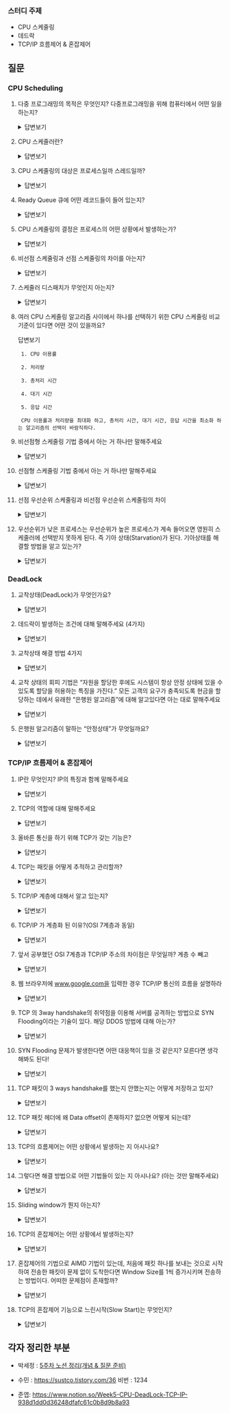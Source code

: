 
### 스터디 주제

*  CPU 스케줄링
*  데드락
*  TCP/IP 흐름제어 & 혼잡제어

## 질문
### CPU Scheduling
1. 다중 프로그래밍의 목적은 무엇인지? 다중프로그래밍을 위해 컴퓨터에서 어떤 일을 하는지?

   <details>
       <summary>답변보기</summary>
   
      *  다중 프로그래밍의 목적은 CPU 이용률을 최대화하기 위해, 항상 실행 중인 프로세스를 가지게 하기 위한다. (CPU 이용률을 최대화하는 것)
        
      *  프로세스 간 교환함으로써 생산적으로 만들기 위해, CPU 스케줄링을 한다.
   </details>

2. CPU 스케줄러란?

   <details>
       <summary>답변보기</summary>

        CPU가 유휴 상태가 될 때마다, 운영체제는 Ready Queue에 있는 프로세스 중에서 하나를 선택해 실행해야한다. 선택 절차는 CPU 스케줄러에 의해 수행된다.
   
   </details>

3. CPU 스케줄링의 대상은 프로세스일까 스레드일까?
   <details>
       <summary>답변보기</summary>

         커널 모드의 스레드
   
   </details>
   
4. Ready Queue 큐에 어떤 레코드들이 들어 있는지?

   <details>
       <summary>답변보기</summary>

      * 큐에 있는 레코드들은 프로세스 제어 블록
   </details>

5. CPU 스케줄링의 결정은 프로세스의 어떤 상황에서 발생하는가?

   <details>
       <summary>답변보기</summary>
   
      * running > waiting 시점은 보통 I/O 요청이 일어나거나 자식 프로세스가 종료 대기를 할 때 입니다.

      *  running > ready 시점은 인터럽트(Interrupt) 가 발생했을 때 입니다.

      *  waiting > ready 시점은 I/O가 완료되었을 때 입니다.

      *  running > terminate 시점은 프로세스가 완전히 종료되었을 때 입니다.
   </details>

6. 비선점 스케줄링과 선점 스케줄링의 차이를 아는지?
   <details>
       <summary>답변보기</summary>
   
      * 선점 (preemptive) : OS가 CPU의 사용권을 선점할 수 있는 경우, 강제 회수하는 경우 (처리시간 예측 어려움)

      * 비선점 (nonpreemptive) : 프로세스 종료 or I/O 등의 이벤트가 있을 때까지 실행 보장 (처리시간 예측 용이함)
   </details>



7. 스케줄러 디스패치가 무엇인지 아는지?

   <details>
       <summary>답변보기</summary>

        준비 상태에 있는 프로세스 중 하나를 선택하여 실행 시키는 것
   
   </details>


8. 여러 CPU 스케줄링 알고리즘 사이에서 하나를 선택하기 위한 CPU 스케줄링 비교 기준이 있다면 어떤 것이 있을까요?

    <detail>
       <summary>답변보기</summary>
        
        1. CPU 이용률
        
        2. 처리량
        
        3. 총처리 시간
        
        4. 대기 시간
        
        5. 응답 시간
        
        CPU 이용률과 처리량을 최대화 하고, 총처리 시간, 대기 시간, 응답 시간을 최소화 하는 알고리즘의 선택이 바람직하다.
    </detail>


9. 비선점형 스케줄링 기법 중에서 아는 거 하나만 말해주세요

    <details>
        <summary>답변보기</summary>

            비선점형 스케줄링에는 크게 **FIFO, SJF, HRN** 세 가지 기법이 존재합니다.
            
            FIFO는 First* In* First* Out(큐와 같음) 으로, 선입선출의 방식입니다. 즉, 먼저 Ready Queue에 들어온 프로세스부터 처리합니다. 대신, 비선점형 스케줄링이므로 아무리 작업시간이 길어도 해당 프로세스를 계속 실행해야합니다.
            
            SJF는 Shortest Job First 의 약자로, 평균 대기 시간을 최소화하기 위해 CPU 점유 시간이 가장 짧은 프로세스부터 CPU를 먼저 할당하는 방식입니다. 단점은 실행시간이 긴 프로세스는 짧은 프로세스들에게 밀려 무한히 대기해야 할 수 있습니다.
            
            HRN은 Highest Response* Ratio Next 의 약자로, SJF 기법을 보완하고자 대기시간과 실행시간을 이용하여 우선순위를 계산하고, 이러한 우선순위에 맞게 프로세스를 실행하는 기법입니다. 장점은 무한히 대기해야 하는 프로세스의 비율을 낮출 수 있습니다.
    </details>

3. 선점형 스케줄링 기법 중에서 아는 거 하나만 말해주세요
   <details>
       <summary>답변보기</summary>

    먼저, SRT는 Shortest Remaining Time 의 약자로, CPU 점유시간이 가장 낮은 프로세스에 먼저 CPU를 할당하는 기법입니다. 단, 선점형 스케줄링이므로 중요한 프로세스가 있거나 남은 실행 프로세스의 실행 시간이 짧은 경우 현재 실행중인 프로세스를 중단하고 해당 프로세스로 옮겨 실행합니다.
   
    다음으로, RR(Round Robin) 기법은 프로세스들 사이에 우선순위를 두지 않고 순서대로 일정 시간 단위만큼 할당하는 기법입니다. 문맥 교환의 오버헤드가 큽니다.
   
    마지막으로, MLQ는 Multi* Level Queue의 약자로, 프로세스들을 특정 우선순위 그룹으로 분류한 후 각각의 다른 Ready Queue를 사용하는 기법입니다. 각각의 Ready Queue 내부는 RR 기법을 사용하고, 하위 Ready Queue의 프로세스를 실행하고 있더라도 상위 Ready Queue에 프로세스가 들어오면 상위 프로세스에 CPU를 할당합니다.
   </details>

3. 선점 우선순위 스케줄링과 비선점 우선순위 스케줄링의 차이
   <details>
       <summary>답변보기</summary>


      *  선점 우선순위 스케줄링
         *  새로 도착한 프로세스의 우선순위가 현재 실행중인 프로세스의 우선순위보다 높으면 프로세서(CPU) 획득
      * 비선점 우선순위 스케줄링
         *  실행중인 것과 무관하게 우선순위가 높다면 큐의 제일 앞에 넣어준다.
   </details>

3. 우선순위가 낮은 프로세스는 우선순위가 높은 프로세스가 계속 들어오면 영원히 스케줄러에 선택받지 못하게 된다. 즉 기아 상태(Starvation)가 된다. 기아상태를 해결할 방법을 알고 있는가?
   <details>
       <summary>답변보기</summary>

         “에이징”이라는 기법을 이용하여 오래 대기하는 프로세스가 우선순위를 점진적으로 증가시켜주는 방법을 이용한다.
   
   </details>

### DeadLock

1. 교착상태(DeadLock)가 무엇인가요?
   <details>
       <summary>답변보기</summary>

    *  프로세스가 자원을 얻지 못해 다음 처리를 하지 못하는 상태를 말한다.

    *  시스템적으로 한정된 자원을 여러 곳에서 사용하려고 할 때 발생하는 문제
   </details>


3. 데드락이 발생하는 조건에 대해 말해주세요 (4가지)
   <details>
       <summary>답변보기</summary>
    교착상태의 4가지 조건
   
    *  상호배제 : 프로세스들이 필요로 하는 자원에 대해 배타적 통제권을 요구함

    *  점유대기 : 프로세스가 할당된 자원을 가진 상태에서 다른 자원 기다림

    *  비선점 : 프로세스가 어떤 자원의 사용을 끝날 때까지 그 자원을 뺏을 수 없음

    *  순환대기 : 각 프로세스는 순환적으로 다음 프로세스가 요구하는 자원을 갖고 있음
   
    그렇다면 데드락을 발생시키지 않을 예방법은 ?
        
        이 4가지 조건 중 하나라도 만족하지 않으면 교착상태는 발생하지 않음
        
        (순환대기는 점유대기와 비선점을 모두 만족해야만 성립합. 따라서 4가지가 서로 독립적이진 않음)
   </details>


3. 교착상태 해결 방법 4가지
   <details>
       <summary>답변보기</summary>

    *  예방

    *  회피

    *  회복 (무시?)

    *  탐지
   </details>


3. 교착 상태의 회피 기법은 “자원을 할당한 후에도 시스템이 항상 안정 상태에 있을 수 있도록 할당을 허용하는 특징을 가진다.” 
모든 고객의 요구가 충족되도록 현금을 할당하는 데에서 유래한 “은행원 알고리즘”에 대해 알고있다면 아는 대로 말해주세요
   <details>
       <summary>답변보기</summary>

    **프로세스가 자원을 요구할 때, 시스템은 자원을 할당한 후에도 안정 상태로 남아있게 되는 지 사전에 검사하여, 교착 상태 회피**
   
    *  사전에 검사한다, 시뮬레이션 한다가 포인트
   
    미리 결정된 모든 자원들의 최대 가능한 할당량을 가지고 시뮬레이션 해서 안정상태에 들 수 있는지 여부
   
   </details>

3. 은행원 알고리즘이 말하는 “안정상태”가 무엇일까요?
   <details>
       <summary>답변보기</summary>

         시스템의 프로세스들이 요청하는 모든 자원을 데드락을 발생시키지 않으면서도 차례로 모두 할당해주는 것
   
    
   
   </details>

### TCP/IP 흐름제어 & 혼잡제어

1. IP란 무엇인지? IP의 특징과 함께 말해주세요
   <details>
       <summary>답변보기</summary>

      *  IP는 인터넷 환경의 통신 규약
      *  패킷이라는 통신 단위로 데이터를 전달하며, 지정한 IP주소로 데이터를 전송
      *  패킷을 받는 대상이 존재하는지, 패킷이 올바르게 전달됐는지 확인하지 않아서 “비연결성, 비신뢰성”이라는 특징 존재
   
   </details>


1. TCP의 역할에 대해 말해주세요
   <details>
       <summary>답변보기</summary>

      *  오류 없는 데이터 전송
      *  순서에 맞는 전달 (데이터에 언제나 보낸 순서대로 도착한다.)
      *  조각나지 않는 데이터 스트림 (언제든 어떤 크기로든 보낼 수 있다.)
   
   
   </details>

1. 올바른 통신을 하기 위해 TCP가 갖는 기능은?
   <details>
       <summary>답변보기</summary>

      1. 패킷이 빠졌을경우, 재전송을 요청하는 기능
      2. 패킷에 일련번호를 줌으로써, 서로 다르게 도착될지도 모르는 패킷의 순서를 재조합하는 기능
         
   
   </details>

1. TCP는 패킷을 어떻게 추적하고 관리할까?
   <details>
       <summary>답변보기</summary>

         데이터는 패킷 단위로 쪼개져 같은 목적지로 전송된다.
       
         **따라서 패킷에 각각 번호를 부여하여 패킷의 분실 확인 처리를 하기 위해 목적지에서 패킷을 재조립한다.**
       
         이런 방식으로 패킷을 추적하며, 나누어 보내진 데이터를 목적지에서 받고 재조립할 수 있다.
   </details>

1. TCP/IP 계층에 대해서 알고 있는지?
   <details>
       <summary>답변보기</summary>
   
         패킷 통신 방식의 인터넷 프로토콜인 IP와 전송 조절 프로토콜인 TCP를 합쳐서 부르는 말
   
      * TCP와 IP의 차이는?
         *  IP주소 체계를 따른다. (네트워크 계층 layer3)
         *  TCP 특성을 활용해 송수신자의 논리적 연결을 생성하고, 신뢰성을 유지할 수 있도록 하겠다.(전송계층 layer4)
      *  정확히 말하자면 TCP가 올바른 통신을 하도록 도와주는 기능을 가지고 있으며, IP는 이러한 기능없이 오로지 TCP 패킷을 전송하는 일만을 한다.
   
   
   </details>

1. TCP/IP 가 계층화 된 이유?(OSI 7계층과 동일)
   <details>
       <summary>답변보기</summary>

      *  변경에 자유롭다. 만약 인터넷이 하나의 프로토콜로 되어 있으면, 어디선가 사양이 변경되었을 때 전체를 바꿔야 하지만, 계층화되어 있으면 사양이 변경된 계층만 바꾸면 된다

      *  설계를 편하게 할 수 있다. 애플리케이션 층에서 애플리케이션은 자기 자신이 담당하는 부분만 고려하면되고, 상대가 어디있는지, 어떤 루트로 전달하는지, 전달한 메시지가 확실하게 전달되고 있는지와 같은 사실은 고려하지 않아도 된다.
   
   </details>

1. 앞서 공부했던 OSI 7계층과 TCP/IP 주소의 차이점은 무엇일까? 계층 수 빼고
   <details>
       <summary>답변보기</summary>

      *  OSI는 역할 기반, TCP/IP는 프로토콜 기반
      *  OSI는 통신 전반에 대한 표준
      *  TCP/IP는 데이터 전송기술 특화
   </details>

1. 웹 브라우저에 www.google.com을 입력한 경우 TCP/IP 통신의 흐름을 설명하라
   <details>
       <summary>답변보기</summary>

      (준엽님 4주차 정리본이 더 정확해서 첨부)

      1. 시작 포트 번호와 도착 포트 번호 (80)는 알지만, 목적지의 IP주소를 모른다.
      2. os 에서 DNS 서버로 요청을 보내게 된다. (DNS 서버는 컴퓨터에 등록이 되어 있다.) 53번 포트를 이용해 연결.
      3. 도메인이 담긴 쿼리를 도메인 서버로 보낸다. (DNS 서버로 도메인 출발!)
      4. DNS는 UDP 사용 ⇒ 도메인 이름에 대한 IP주소를 받아옴(IP 주소를 알았으니 IP를 이용하여 MAC 주소를 찾을 차례이다)
      5. MAC 주소를 모른다. ⇒ ARP프로토콜( IP ⇒ MAC) (모든 준비가 완료된 packet 생성 완료)
      6. 패킷이 네트워크로 나갈 준비 완료.
      7. 구글 서버로 라우팅시작
      8. 먼저 3way* hanshaking를 서버(google) 와 진행. 완료 후에 TCP 통신 준비 완료 packet을 전송할 준비 완료
      9. http request 응답 후 response를 client로 전달
      10. 4* way* handshaking (이후 종료)
   
   </details>

1. TCP 의 3way handshake의 취약점을 이용해 서버를 공격하는 방법으로 SYN Flooding이라는 기술이 있다. 해당 DDOS 방법에 대해 아는가?
   <details>
       <summary>답변보기</summary>

         요약
       
         악의적인 공격자가 실제로 존재하지 않는 클라이언트 IP로 응답이 없는 연결을 초기화 하기 전에 또 새로운 연결 즉, 1단계 요청만 무수히 많이 보내어, 백로그 큐를 포화 상태로 만들어 다른 사용자로부터 더이상에 연결 요청을 못받게 하는 기법
       
         기술 내용
       
         클라이언트가 SYN(1번) 패킷만 계속적으로 보내고 ACK(3번) 패킷을 안보내게 되면, 서버는 클라이언트의 연결을 받아들이기 위해 RAM(메모리) 공간을 점점 더 많이 확보 해둔 상태에서 대기한다.

      * BackLog Queue : 서버가 접속자의 연결 요청을 대기할 때, 요청 정보를 저장하는 공간

         > 만약 정상 연결이 되었다면, 백로그 큐 공간에 연결 요청 정보가 삭제되어 공간은 계속 유지된다.
         하지만 중간에 정상적으로 진행되지 않는다면 정보가 계속 백로그 큐에 남아있게 되고 계속적으로 연결요청 대기 Queue가 쌓이면 백로그 큐 공간을 가득 채워 다른 연결요청 정보 저장이 불가능하다.
         > 

         이 공격을 당하게 되면 TCP연결 가능한 자원을 모두 소진하게 되고 외부 사용자는 TCP 연결을 할 수 없게 되는 공격이다.
         
   
   </details>

1. SYN Flooding 문제가 발생한다면 어떤 대응책이 있을 것 같은지? 모른다면 생각해봐도 된다!
   <details>
       <summary>답변보기</summary>

      1. 백로그 큐의 크기를 늘린다. (완벽한 방어방법은 아니지만, 임시로 접속 문제 해결 가능)
      2. SYN Cookie를 설정한다.
         
         이 설정을 하게 되면, 클라이언트로부터 ACK를 받을 때까지 Backlog Queue에 요청 정보를 저장하지 않는다
         
         쿠키라는 것을 이용하여, 전체 연결이 설정되기 전 까지는 자원의 할당을 연기하는 방법
         
      3. 방화벽의 동일 클라이언트 IP에 대해 연결요청(SYN) 임계치를 설정한다.
      4. TCP 연결 과정 대기 시간을 줄인다.
   
   
   </details>

1. TCP 패킷이 3 ways handshake를 했는지 안했는지는 어떻게 저장하고 있지?
   <details>
       <summary>답변보기</summary>

      TCP 세그먼트 헤드에 flag 값이 비트로 저장, 이걸로 현재 클라이언트 서버와 연결했는지 확인합니다
   
   </details>

1. TCP 패킷 헤더에 왜 Data offset이 존재하지? 없으면 어떻게 되는데?
   <details>
       <summary>답변보기</summary>

      *  **헤더가 아닌 데이터가 시작되는 위치. 옵션 필드의 길이가 고정이 아니라 넣어줘야하는 필드이다.**
         *  32비트 워드로 TCP 헤더의 크기를 지정하는 "데이터 오프셋" 필드를 포함
         *  데이터 오프셋 필드를 사용하면 패킷 수신기가 헤더의 크기와 페이로드 **데이터의 시작 위치를 쉽게 결정 가능**
      *  Data Offset 필드는 TCP 헤더에 포함되며 헤더의 크기를 나타내는 데 사용
      *  **헤더에 데이터 오프셋 필드가 없으면 수신기가 헤더의 크기를 결정할 수 없으므로 패킷을 제대로 처리할 수 없습니다**
      *  Data Offset 필드는 TCP 헤더의 중요한 부분이며 TCP 프로토콜의 적절한 기능을 위해 필수적
   
   </details>


1. TCP의 흐름제어는 어떤 상황에서 발생하는 지 아시나요?
   <details>
       <summary>답변보기</summary>

      *  수신측이 송신측보다 데이터 처리 속도가 빠르면 문제없지만, 송신측의 속도가 빠를 경우 문제가 생긴다.
      *  수신측에서 제한된 저장 용량을 초과한 이후에 도착하는 데이터는 손실 될 수 있으며, 만약 손실 된다면 불필요하게 응답과 데이터 전송이 송/수신 측 간에 빈번히 발생한다.
      *  이러한 위험을 줄이기 위해 송신 측의 데이터 전송량을 수신측에 따라 조절해야한다.
   
   </details>

1. 그렇다면 해결 방법으로 어떤 기법들이 있는 지 아시나요? (아는 것만 말해주세요)
   <details>
       <summary>답변보기</summary>

      *  Stop and Wait : 매번 전송한 패킷에 대해 확인 응답을 받아야만 그 다음 패킷을 전송하는 방법
      *  Sliding Window (Go Back N ARQ)
         *  수신측에서 설정한 윈도우 크기만큼 송신측에서 확인응답없이 세그먼트를 전송할 수 있게 하여 데이터 흐름을 동적으로 조절하는 제어기법
   
   </details>
1. Sliding window가 뭔지 아는지?
   <details>
       <summary>답변보기</summary>

      수신측에서 설정한 윈도우 크기만큼 송신측에서 확인 응답 없이 세그먼트를 전송할 수 있게 하여 데이터 흐름을 동적으로 조절하는 기법

      먼저 윈도우에 포함되는 모든 패킷을 전송하고, 그 패킷들의 전달이 확인되는대로 이 윈도우를 옆으로 옮김으로써 그 다음 패킷들을 전송

      Stop and Wait의 비효율성을 개선

      *  window : TCP 헤더 패킷에 포함된 한번에 보낼 수 있는 최대 버퍼수, 이 버퍼수에 따라 한번에 보내는 양이 결정
   
   </details>

1. TCP의 혼잡제어는 어떤 상황에서 발생하는지?
   <details>
       <summary>답변보기</summary>

   *  송신측의 데이터 전달과 네트워크 데이터 처리 속도를 해결하기 위한 기법이다.
   *  한 라우터에게 데이터가 몰려 모든 데이터를 처리할 수 없는 경우, 호스트들은 재전송을 하게 되고 결국 혼잡을 가중시켜 오버플로우나 데이터 손실이 발생한다.
   *  이러한 `네트워크의 혼잡을 피하기 위해 송신측에서 보내는 데이터의 전송 속도를 제어`하는 것이 혼잡 제어의 개념이다.
   
   
   </details>
1. 혼잡제어의 기법으로 AIMD 기법이 있는데, 처음에 패킷 하나를 보내는 것으로 시작하여 전송한 패킷이 문제 없이 도착한다면 Window Size를 1씩 증가시키며 전송하는 방법이다. 어떠한 문제점이 존재할까?
   <details>
       <summary>답변보기</summary>

   문제점은 초기에 네트워크의 높은 대역폭을 사용하지 못하여 오랜 시간이 걸리게 되고, 네트워크가 혼잡해지는 상황을 미리 감지하지 못한다. 즉, 네트워크가 혼잡해지고 나서야 대역폭을 줄이는 방식이다.
   
   </details>
1. TCP의 혼잡제어 기능으로 느린시작(Slow Start)는 무엇인지?
   <details>
       <summary>답변보기</summary>

      TCP 커넥션은 시간이 지나면서 자체적으로 튜닝되어, 처음에는 커넥션의 최대 속도를 제한하고, 데이터가 성공적으로 전송됨에 따라 속도제한을 높여간다.

      → 이는 인터넷의 급작스러운 부하와 혼잡을 방지하는 데 사용한다.
   
   
   </details>






## 각자 정리한 부분

* 박세정 : [5주차 노션 정리(개념 & 질문 준비)](https://evening-november-9ec.notion.site/5-a63da288490d4b34b9553426bb62ed5e) 

* 수민 : https://sustco.tistory.com/36 비번 : 1234 <br>

* 준엽: https://www.notion.so/Week5-CPU-DeadLock-TCP-IP-938d1dd0d36248dfafc61c0b8d9b8a93
